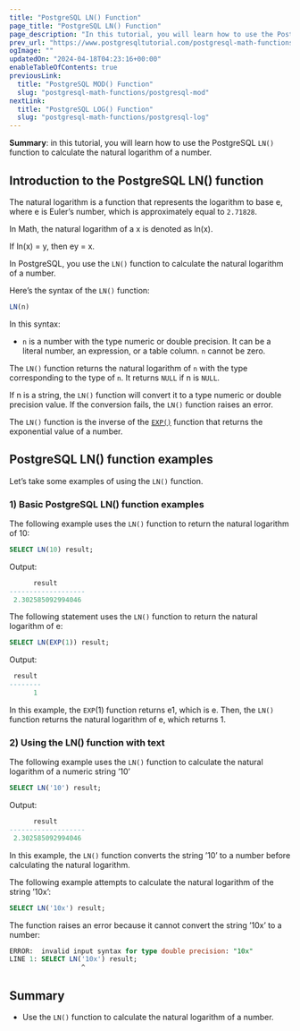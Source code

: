 ```yaml
---
title: "PostgreSQL LN() Function"
page_title: "PostgreSQL LN() Function"
page_description: "In this tutorial, you will learn how to use the PostgreSQL LN() function to calculate the natural logarithm of a number."
prev_url: "https://www.postgresqltutorial.com/postgresql-math-functions/postgresql-ln/"
ogImage: ""
updatedOn: "2024-04-18T04:23:16+00:00"
enableTableOfContents: true
previousLink: 
  title: "PostgreSQL MOD() Function"
  slug: "postgresql-math-functions/postgresql-mod"
nextLink: 
  title: "PostgreSQL LOG() Function"
  slug: "postgresql-math-functions/postgresql-log"
---
```





**Summary**: in this tutorial, you will learn how to use the PostgreSQL `LN()` function to calculate the natural logarithm of a number.


## Introduction to the PostgreSQL LN() function

The natural logarithm is a function that represents the logarithm to base e, where e is Euler’s number, which is approximately equal to `2.71828`.

In Math, the natural logarithm of a x is denoted as ln(x).

If ln(x) \= y, then ey \= x.

In PostgreSQL, you use the `LN()` function to calculate the natural logarithm of a number.

Here’s the syntax of the `LN()` function:


```sql
LN(n)
```
In this syntax:

* `n` is a number with the type numeric or double precision. It can be a literal number, an expression, or a table column. `n` cannot be zero.

The `LN()` function returns the natural logarithm of `n` with the type corresponding to the type of `n`. It returns `NULL` if n is `NULL`.

If n is a string, the `LN()` function will convert it to a type numeric or double precision value. If the conversion fails, the `LN()` function raises an error.

The `LN()` function is the inverse of the [`EXP()`](postgresql-exp) function that returns the exponential value of a number.


## PostgreSQL LN() function examples

Let’s take some examples of using the `LN()` function.


### 1\) Basic PostgreSQL LN() function examples

The following example uses the `LN()` function to return the natural logarithm of 10:


```sql
SELECT LN(10) result;
```
Output:


```sql
      result
-------------------
 2.302585092994046
```
The following statement uses the `LN()` function to return the natural logarithm of e:


```sql
SELECT LN(EXP(1)) result;
```
Output:


```sql
 result
--------
      1
```
In this example, the `EXP`(1\) function returns e1, which is e. Then, the `LN()` function returns the natural logarithm of e, which returns 1\.


### 2\) Using the LN() function with text

The following example uses the `LN()` function to calculate the natural logarithm of a numeric string ’10’


```sql
SELECT LN('10') result;
```
Output:


```sql
      result
-------------------
 2.302585092994046
```
In this example, the `LN()` function converts the string ’10’ to a number before calculating the natural logarithm.

The following example attempts to calculate the natural logarithm of the string ’10x’:


```sql
SELECT LN('10x') result;
```
The function raises an error because it cannot convert the string ’10x’ to a number:


```sql
ERROR:  invalid input syntax for type double precision: "10x"
LINE 1: SELECT LN('10x') result;
                  ^
```

## Summary

* Use the `LN()` function to calculate the natural logarithm of a number.

